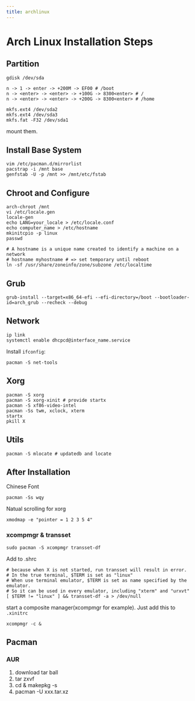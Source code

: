 ```yaml
---
title: archlinux
---
```


# Arch Linux Installation Steps

## Partition

```
gdisk /dev/sda
```

```
n -> 1 -> enter -> +200M -> EF00 # /boot
n -> <enter> -> <enter> -> +100G -> 8300<enter> # /
n -> <enter> -> <enter> -> +200G -> 8300<enter> # /home
```

```
mkfs.ext4 /dev/sda2
mkfs.ext4 /dev/sda3
mkfs.fat -F32 /dev/sda1
```

mount them.

## Install Base System

```
vim /etc/pacman.d/mirrorlist
pacstrap -i /mnt base
genfstab -U -p /mnt >> /mnt/etc/fstab
```

## Chroot and Configure

```
arch-chroot /mnt
vi /etc/locale.gen
locale-gen
echo LANG=your_locale > /etc/locale.conf
echo computer_name > /etc/hostname
mkinitcpio -p linux
passwd

# A hostname is a unique name created to identify a machine on a network
# hostname myhostname # => set temporary until reboot
ln -sf /usr/share/zoneinfo/zone/subzone /etc/localtime
```

## Grub

```
grub-install --target=x86_64-efi --efi-directory=/boot --bootloader-id=arch_grub --recheck --debug
```

## Network

```
ip link
systemctl enable dhcpcd@interface_name.service
```

Install `ifconfig`:

```
pacman -S net-tools
```

## Xorg

```
pacman -S xorg
pacman -S xorg-xinit # provide startx
pacman -S xf86-video-intel
pacman -Ss twm, xclock, xterm
startx
pkill X
```

## Utils

```
pacman -S mlocate # updatedb and locate
```

## After Installation

Chinese Font

```
pacman -Ss wqy
```

Natual scrolling for xorg

```
xmodmap -e "pointer = 1 2 3 5 4"
```

### xcompmgr & transset

```
sudo pacman -S xcompmgr transset-df
```

Add to .shrc

```
# because when X is not started, run transset will result in error.
# In the true terminal, $TERM is set as "linux"
# When use terminal emulator, $TERM is set as name specified by the emulator.
# So it can be used in every emulator, including "xterm" and "urxvt"
[ $TERM != "linux" ] && transset-df -a > /dev/null
```

start a composite manager(xcompmgr for example). Just add this to `.xinitrc`

```
xcompmgr -c &
```

## Pacman

### AUR

1. download tar ball
2. tar zxvf
3. cd & makepkg -s
4. pacman -U xxx.tar.xz
